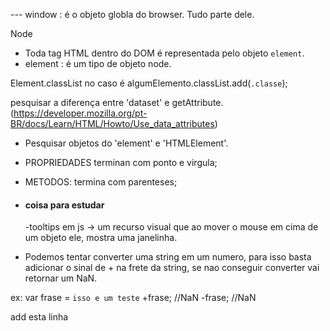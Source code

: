 --- window : é o objeto globla do browser. Tudo parte dele.

Node

- Toda tag HTML dentro do DOM é representada pelo objeto `element`.
- element : é um tipo de objeto node.

Element.classList no caso é algumElemento.classList.add(`.classe`);

pesquisar a diferença entre 'dataset' e getAttribute.(https://developer.mozilla.org/pt-BR/docs/Learn/HTML/Howto/Use_data_attributes)

- Pesquisar objetos do 'element' e 'HTMLElement'.
- PROPRIEDADES terminan com ponto e virgula;
- METODOS: termina com parenteses;

- #### coisa para estudar

  -tooltips em js -> um recurso visual que ao mover o mouse em cima de um objeto ele, mostra uma janelinha.

- Podemos tentar converter uma string em um numero, para isso basta adicionar o sinal de + na frete da string, se nao conseguir converter vai retornar um NaN.

ex:
var frase = `isso e um teste`
+frase; //NaN
-frase; //NaN

add esta linha
